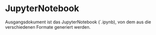 # JupyterNotebook

Ausgangsdokument ist das JupyterNotebook (`.ipynb), von dem aus die verschiedenen Formate generiert werden.
